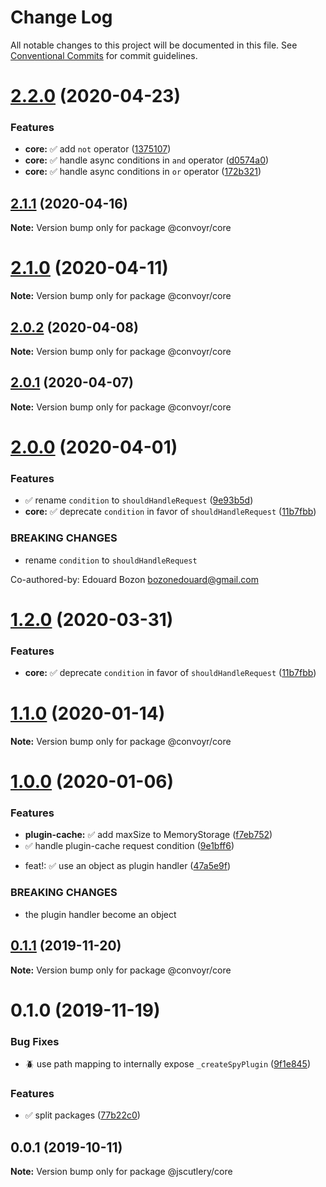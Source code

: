# Change Log

All notable changes to this project will be documented in this file.
See [Conventional Commits](https://conventionalcommits.org) for commit guidelines.

# [2.2.0](https://github.com/jscutlery/convoyr/compare/v2.1.1...v2.2.0) (2020-04-23)

### Features

- **core:** ✅ add `not` operator ([1375107](https://github.com/jscutlery/convoyr/commit/1375107e16852f2b896872254af55be5e9174fc3))
- **core:** ✅ handle async conditions in `and` operator ([d0574a0](https://github.com/jscutlery/convoyr/commit/d0574a0074685841bbd778c1cad2193673b3b40e))
- **core:** ✅ handle async conditions in `or` operator ([172b321](https://github.com/jscutlery/convoyr/commit/172b32116249d8a0de01d541c4ded4eae10199b8))

## [2.1.1](https://github.com/jscutlery/convoyr/compare/v2.1.0...v2.1.1) (2020-04-16)

**Note:** Version bump only for package @convoyr/core

# [2.1.0](https://github.com/jscutlery/convoyr/compare/v2.0.1...v2.1.0) (2020-04-11)

**Note:** Version bump only for package @convoyr/core

## [2.0.2](https://github.com/jscutlery/convoyr/compare/v2.0.1...v2.0.2) (2020-04-08)

**Note:** Version bump only for package @convoyr/core

## [2.0.1](https://github.com/jscutlery/convoyr/compare/v2.0.0...v2.0.1) (2020-04-07)

**Note:** Version bump only for package @convoyr/core

# [2.0.0](https://github.com/jscutlery/convoyr/compare/v1.0.0...v2.0.0) (2020-04-01)

### Features

- ✅ rename `condition` to `shouldHandleRequest` ([9e93b5d](https://github.com/jscutlery/convoyr/commit/9e93b5d20e4c3cb0ef94b5b6a1440565b685b6c7))
- **core:** ✅ deprecate `condition` in favor of `shouldHandleRequest` ([11b7fbb](https://github.com/jscutlery/convoyr/commit/11b7fbb9b818b15699c3c441245b3a299c6f4851))

### BREAKING CHANGES

- rename `condition` to `shouldHandleRequest`

Co-authored-by: Edouard Bozon <bozonedouard@gmail.com>

# [1.2.0](https://github.com/jscutlery/convoyr/compare/v1.1.0...v1.2.0) (2020-03-31)

### Features

- **core:** ✅ deprecate `condition` in favor of `shouldHandleRequest` ([11b7fbb](https://github.com/jscutlery/convoyr/commit/11b7fbb9b818b15699c3c441245b3a299c6f4851))

# [1.1.0](https://github.com/jscutlery/convoyr/compare/v1.0.0...v1.1.0) (2020-01-14)

**Note:** Version bump only for package @convoyr/core

# [1.0.0](https://github.com/jscutlery/convoyr/compare/v0.1.1...v1.0.0) (2020-01-06)

### Features

- **plugin-cache:** ✅ add maxSize to MemoryStorage ([f7eb752](https://github.com/jscutlery/convoyr/commit/f7eb75250b189d9398070574e6b19a9f5a36aa38))
- ✅ handle plugin-cache request condition ([9e1bff6](https://github.com/jscutlery/convoyr/commit/9e1bff644d3b4cb4b52ec2e20bb793fa050f7517))

* feat!: :white_check_mark: use an object as plugin handler ([47a5e9f](https://github.com/jscutlery/convoyr/commit/47a5e9f87d9c4256578a005d77516cb2d7034327))

### BREAKING CHANGES

- the plugin handler become an object

## [0.1.1](https://github.com/jscutlery/convoyr/compare/v0.1.0...v0.1.1) (2019-11-20)

**Note:** Version bump only for package @convoyr/core

# 0.1.0 (2019-11-19)

### Bug Fixes

- :beetle: use path mapping to internally expose `_createSpyPlugin` ([9f1e845](https://github.com/jscutlery/convoyr/commit/9f1e8459738c2d0571cde0e95d4f9be19d64a440))

### Features

- :white_check_mark: split packages ([77b22c0](https://github.com/jscutlery/convoyr/commit/77b22c01f5de59f02aa28e8bd3fd46e2c49d3bff))

## 0.0.1 (2019-10-11)

**Note:** Version bump only for package @jscutlery/core
